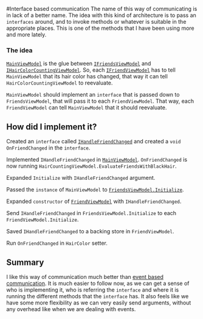 #Interface based communication
The name of this way of communicating is in lack of a better name. The idea with this kind of architecture is to pass
 an ``interfaces`` around, and to invoke methods or whatever is suitable in the appropriate places. This is one of the 
 methods that I have been using more and more lately.
 
 ### The idea
 
 [``MainViewModel``](MainViewModel.cs) is the glue between [``IFriendsViewModel``](FriendsList/IFriendsViewModel.cs) and [``IHairColorCountingViewModel``](HairColorCounting/IHairCountingViewModel.cs). So, each [``IFriendViewModel``](FriendDetail/IFriendViewModel.cs) 
 has to tell ``MainViewModel`` that its hair color has changed, that way it can tell ``HairColorCountingViewModel`` to
  reevaluate.
  
  ``MainViewModel`` should implement an ``interface`` that is passed down to ``FriendsViewModel``, that will pass it to 
  each ``FriendViewModel``. That way, each ``FriendViewModel`` can tell ``MainViewModel`` that it should reevaluate.
  
 
 ## How did I implement it?
 
 Created an ``interface`` called [``IHandleFriendChanged``](IHandleFriendChanged.cs) and created a `void 
 OnFriendChanged` in the ``interface``.
 
 Implemented ``IHandleFriendChanged`` in [``MainViewModel``](MainViewModel.cs). ``OnFriendChanged`` is now 
 running ``HairCountingViewModel.EvaluateFriendsWithBlackHair``.
 
 Expanded ``Initialize`` with ``IHandleFriendChanged`` argument.
 
 Passed the ``instance`` of ``MainViewModel`` to [``FriendsViewModel.Initialize``](FriendsList/FriendsViewModel.cs).
 
 Expanded ``constructor`` of [``FriendViewModel``](FriendDetail/FriendViewModel.cs) with ``IHandleFriendChanged``.
 
Send ``IHandleFriendChanged`` in ``FriendsViewModel.Initialize`` to each ``FriendViewModel.Initialize``.
 
Saved ``IHandleFriendChanged`` to a backing store in ``FriendViewModel``.

Run ``OnFriendChanged`` in ``HairColor`` setter. 

## Summary
I like this way of communication much better than [event based communication](../eventbased). It is much easier to 
follow now, as we can get a sense of who is implementing it, who is  referring the ``interface`` and where it is 
running the different methods that the ``interface`` has. It also feels like we have some more flexibility as we can 
very easily send arguments, without any overhead like when we are dealing with events.

 